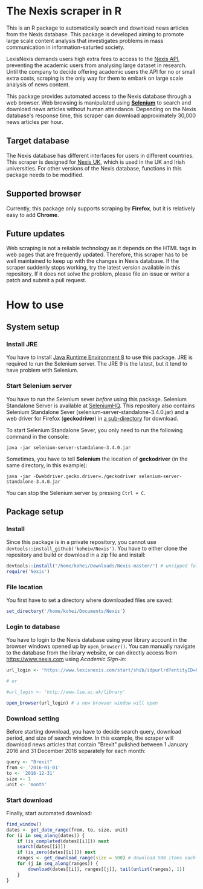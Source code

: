 The Nexis scraper in R
======================

This is an R package to automatically search and download news articles from the Nexis database. This package is developed aiming to promote large scale content analysis that investigates problems in mass communication in information-saturted society.

LexisNexis demands users high extra fees to access to the [Nexis API](https://www.lexisnexis.com/webserviceskit/), preventing the academic users from analysing large dataset in research. Until the company to decide offering academic users the API for no or small extra costs, scraping is the only way for them to embark on large scale analysis of news content.

This package provides automated access to the Nexis database through a web browser. Web browsing is manipulated using [**Selenium**](http://www.seleniumhq.org/) to search and download news articles without human attendance. Depending on the Nexis database's response time, this scraper can download approximately 30,000 news articles per hour.

Target database
---------------

The Nexis database has different interfaces for users in different countries. This scraper is designed for [Nexis UK](https://github.com/koheiw/Nexis/blob/master/img/screenshot.png), which is used in the UK and Irish universities. For other versions of the Nexis database, functions in this package needs to be modified.

Supported browser
-----------------

Currently, this package only supports scraping by **Firefox**, but it is relatively easy to add **Chrome**.

Future updates
--------------

Web scraping is not a reliable technology as it depends on the HTML tags in web pages that are frequently updated. Therefore, this scraper has to be well maintained to keep up with the changes in Nexis database. If the scraper suddenly stops working, try the latest version available in this repository. If it does not solve the problem, please file an issue or writer a patch and submit a pull request.

How to use
==========

System setup
------------

### Install JRE

You have to install [Java Runtime Environment 8](http://www.oracle.com/technetwork/java/javase/downloads/jre8-downloads-2133155.html) to use this package. JRE is required to run the Selenium server. The JRE 9 is the latest, but it tend to have problem with Selenium.

### Start Selenium server

You have to run the Selenium sever *before* using this package. Selenium Standalone Server is available at [SeleniumHQ](http://www.seleniumhq.org/download/). This repository also contains Selenium Standalone Sever (selenium-server-standalone-3.4.0.jar) and a web driver for Firefox (**geckodriver**) in [a sub-directory](https://github.com/koheiw/Nexis/tree/master/bin) for download.

To start Selenium Standalone Sever, you only need to run the following command in the console:

    java -jar selenium-server-standalone-3.4.0.jar

Sometimes, you have to tell **Selenium** the location of **geckodriver** (in the same directory, in this example):

    java -jar -Dwebdriver.gecko.driver=./geckodriver selenium-server-standalone-3.4.0.jar

You can stop the Selenium server by pressing `Ctrl + C`.

Package setup
-------------

### Install

Since this package is in a private repository, you cannot use `devtools::install_github('koheiw/Nexis')`. You have to either clone the repository and build or download in a zip file and install:

``` r
devtools::install("/home/kohei/Downloads/Nexis-master/") # unzipped folder
require('Nexis')
```

### File location

You first have to set a directory where downloaded files are saved:

``` r
set_directory('/home/kohei/Documents/Nexis')
```

### Login to database

You have to login to the Nexis database using your library account in the browser windows opened up by `open_browser()`. You can manually navigate to the database from the library website, or can directly access from <https://www.nexis.com> using *Academic Sign-in*:

``` r
url_login <- 'https://www.lexisnexis.com/start/shib/idpurlrd?entityID=https%3A%2F%2Flse.ac.uk%2Fidp&requestUrl=https://www.lexisnexis.com/start/shib/oaAuth?RelayState=fedId=3;appToken=AAA556656083ACCF9BB3B0BEC6FDBB3A'

# or 

#url_login <- 'http://www.lse.ac.uk/library'

open_browser(url_login) # a new browser window will open
```

### Download setting

Before starting download, you have to decide search query, download period, and size of search window. In this example, the scraper will download news articles that contain "Brexit" pulished between 1 January 2016 and 31 December 2016 separately for each month:

``` r
query <- "Brexit"
from <- '2016-01-01'
to <- '2016-12-31'
size <- 1
unit <- 'month'
```

### Start download

Finally, start automated download:

``` r
find_window()
dates <- get_date_range(from, to, size, unit)
for (i in seq_along(dates)) {
    if (is_completed(dates[[i]])) next
    search(dates[[i]])
    if (is_zero(dates[[i]])) next
    ranges <- get_download_range(size = 500) # download 500 items each time
    for (j in seq_along(ranges)) {
        download(dates[[i]], ranges[[j]], tail(unlist(ranges), 1))
    }
}
```
